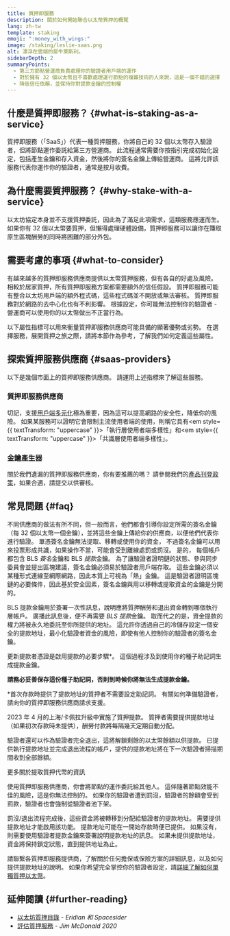 ```yaml
---
title: 質押即服務
description: 關於如何開始聯合以太幣質押的概覽
lang: zh-tw
template: staking
emoji: ":money_with_wings:"
image: /staking/leslie-saas.png
alt: 漂浮在雲端的犀牛萊斯利。
sidebarDepth: 2
summaryPoints:
  - 第三方節點營運商負責處理你的驗證者用戶端的運作
  - 對於擁有 32 個以太幣且不喜歡處理運行節點的複雜技術的人來說，這是一個不錯的選擇
  - 降低信任依賴，並保持你對提款金鑰的控制權
---
```


## 什麼是質押即服務？ {#what-is-staking-as-a-service}

質押即服務（「SaaS」）代表一種質押服務，你將自己的 32 個以太幣存入驗證者，但將節點運作委託給第三方營運商。 此流程通常需要你按指引完成初始化設定，包括產生金鑰和存入資金，然後將你的簽名金鑰上傳給營運商。 這將允許該服務代表你運作你的驗證者，通常是按月收費。

## 為什麼需要質押服務？ {#why-stake-with-a-service}

以太坊協定本身並不支援質押委託，因此為了滿足此項需求，這類服務應運而生。 如果你有 32 個以太幣要質押，但懶得處理硬體設備，質押即服務可以讓你在賺取原生區塊酬勞的同時將困難的部分外包。

<CardGrid>
  <Card title="你自己的驗證者" emoji=":desktop_computer:" description="存入 32 個以太幣後，你的一組簽名金鑰便會啟動，並參與以太坊共識。 你可以透過儀表板監控以太幣酬勞的累積狀況，" />
  <Card title="輕鬆起步" emoji="🏁" description="完全不必操心硬體規格、設定、節點維護和升級。
    質押即服務供應商會承包複雜的作業，你只需要上傳自己的簽名憑證，花一點費用讓他們代表你執行驗證程式。" />
  <Card title="管理你的風險" emoji=":shield:" description="在大多情況下，使用者不必放棄金鑰的存取權限，仍然可以用金鑰來提取或移轉質押資金。 這些金鑰與簽名金鑰不同，可以分開儲存以降低（但無法消除）你作為質押者的風險。" />
</CardGrid>

<StakingComparison page="saas" />

## 需要考慮的事項 {#what-to-consider}

有越來越多的質押即服務供應商提供以太幣質押服務，但有各自的好處及風險。 相較於居家質押，所有質押即服務方案都需要額外的信任假設。 質押即服務可能有整合以太坊用戶端的額外程式碼，這些程式碼並不開放或無法審核。 質押即服務對於網路的去中心化也有不利影響。 根據設定，你可能無法控制你的驗證者 - 營運商可以使用你的以太幣做出不正當行為。

以下屬性指標可以用來衡量質押即服務供應商可能具備的顯著優勢或劣勢。 在選擇服務，展開質押之旅之際，請將本節作為參考，了解我們如何定義這些屬性。

<StakingConsiderations page="saas" />

## 探索質押服務供應商 {#saas-providers}

以下是幾個市面上的質押即服務供應商。 請運用上述指標來了解這些服務。

<ProductDisclaimer />

### 質押即服務供應商

<StakingProductsCardGrid category="saas" />

切記，支援[用戶端多元化](/developers/docs/nodes-and-clients/client-diversity/)極為重要，因為這可以提高網路的安全性，降低你的風險。 如果某服務可以證明它會限制主流使用者端的使用，則稱它具有<em style={{ textTransform: "uppercase" }}>「執行層使用者端多樣性」</em>和<em style={{ textTransform: "uppercase" }}>「共識層使用者端多樣性」</em>。

### 金鑰產生器

<StakingProductsCardGrid category="keyGen" />

關於我們遺漏的質押即服務供應商，你有要推薦的嗎？ 請參閱我們的[產品刊登政策](/contributing/adding-staking-products/)，如果合適，請提交以供審核。

## 常見問題 {#faq}

<ExpandableCard title="誰持有我的金鑰？" eventCategory="SaasStaking" eventName="clicked who holds my keys">
不同供應商的做法有所不同，但一般而言，他們都會引導你設定所需的簽名金鑰（每 32 個以太幣一個金鑰），並將這些金鑰上傳給你的供應商，以便他們代表你進行驗證。 單憑簽名金鑰無法提取、移轉或使用你的資金， 不過簽名金鑰可以用來投票形成共識，如果操作不當，可能會受到離線處罰或罰沒。
</ExpandableCard>

<ExpandableCard title="所以有兩組金鑰嗎？" eventCategory="SaasStaking" eventName="clicked so there are two sets of keys">
是的， 每個帳戶都包含 BLS <em>簽名</em>金鑰和 BLS <em>提款</em>金鑰。 為了讓驗證者證明鏈的狀態、參與同步委員會並提出區塊建議，簽名金鑰必須易於驗證者用戶端存取。 這些金鑰必須以某種形式連線至網際網路，因此本質上可視為「熱」金鑰。 這是驗證者證明區塊鏈的必要條件，因此基於安全因素，簽名金鑰與用以移轉或提取資金的金鑰是分開的。

BLS 提款金鑰用於簽署一次性訊息，說明應將質押酬勞和退出資金轉到哪個執行層帳戶。 廣播此訊息後，便不再需要 <em>BLS 提款</em>金鑰。 取而代之的是，資金提款的權力將被永久地委託至你所提供的地址。 這允許你透過自己的冷儲存設定一個安全的提款地址，最小化驗證者資金的風險，即使有他人控制你的驗證者的簽名金鑰。

更新提款者憑證是啟用提款的必要步驟\*。 這個過程涉及到使用你的種子助記詞生成提款金鑰。

<strong>請務必妥善保存這份種子助記詞，否則到時候你將無法生成提款金鑰。</strong>

\*首次存款時提供了提款地址的質押者不需要設定助記詞。 有關如何準備驗證者，請向你的質押即服務供應商請求支援。
</ExpandableCard>

<ExpandableCard title="我什麼時候可以提款？" eventCategory="SaasStaking" eventName="clicked when can I withdraw">
2023 年 4 月的上海/卡佩拉升級中實施了質押提款。 質押者需要提供提款地址（如果初次存款時未提供），酬勞付款將每隔幾天定期自動分配。

驗證者還可以作為驗證者完全退出，這將解鎖剩餘的以太幣餘額以供提款。 已提供執行提款地址並完成退出流程的帳戶，提供的提款地址將在下一次驗證者掃描期間收到全部餘額。

<ButtonLink to="/staking/withdrawals/">更多關於提取質押代幣的資訊</ButtonLink>
</ExpandableCard>

<ExpandableCard title="如果我遭到罰沒，會發生什麼事？" eventCategory="SaasStaking" eventName="clicked what happens if I get slashed">
使用質押即服務供應商，你會將節點的運作委託給其他人。 這伴隨著節點效能不佳的風險，這是你無法控制的。 如果你的驗證者遭到罰沒，驗證者的餘額會受到罰款，驗證者也會強制從驗證者池下架。

罰沒/退出流程完成後，這些資金將被轉移到分配給驗證者的提款地址。 需要提供提款地址才能啟用該功能。 提款地址可能在一開始存款時便已提供。 如果沒有，則需要使用驗證者提款金鑰來簽署說明提款地址的訊息。 如果未提供提款地址，資金將保持鎖定狀態，直到提供地址為止。

請聯繫各質押即服務提供商，了解關於任何擔保或保險方案的詳細訊息，以及如何提供提款地址的說明。 如果你希望完全掌控你的驗證者設定，請<a href="/staking/solo/">詳細了解如何單獨質押以太幣</a>。
</ExpandableCard>

## 延伸閱讀 {#further-reading}

- [以太坊質押目錄](https://www.staking.directory/) - _Eridian 和 Spacesider_
- [評估質押服務](https://www.attestant.io/posts/evaluating-staking-services/) - _Jim McDonald 2020_

